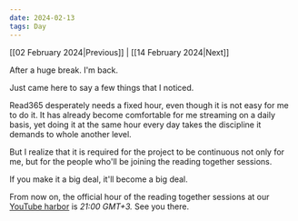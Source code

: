 ```yaml
---
date: 2024-02-13
tags: Day
---
```


[[02 February 2024|Previous]] | [[14 February 2024|Next]]

After a huge break. I'm back.

Just came here to say a few things that I noticed. 

Read365 desperately needs a fixed hour, even though it is not easy for me to do it. It has already become comfortable for me streaming on a daily basis, yet doing it at the same hour every day takes the discipline it demands to whole another level. 

But I realize that it is required for the project to be continuous not only for me, but for the people who'll be joining the reading together sessions. 

If you make it a big deal, it'll become a big deal.

From now on, the official hour of the reading together sessions at our [YouTube harbor](https://www.youtube.com/@read365org/streams) is *21:00 GMT+3.* See you there.
